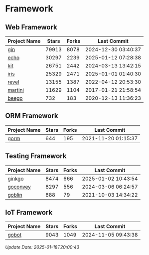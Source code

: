# Framework

## Web Framework
| Project Name | Stars | Forks | Last Commit |
| ------------ | ----- | ----- | ----------- |
| [gin](https://github.com/gin-gonic/gin) | 79913 | 8078 | 2024-12-30 03:40:37 |
| [echo](https://github.com/labstack/echo) | 30297 | 2239 | 2025-01-12 07:28:38 |
| [kit](https://github.com/go-kit/kit) | 26751 | 2442 | 2024-03-13 13:42:15 |
| [iris](https://github.com/kataras/iris) | 25329 | 2471 | 2025-01-01 01:40:30 |
| [revel](https://github.com/revel/revel) | 13155 | 1387 | 2022-04-12 20:53:30 |
| [martini](https://github.com/go-martini/martini) | 11629 | 1104 | 2017-01-21 21:58:54 |
| [beego](https://github.com/astaxie/beego) | 732 | 183 | 2020-12-13 11:36:23 |

## ORM Framework
| Project Name | Stars | Forks | Last Commit |
| ------------ | ----- | ----- | ----------- |
| [gorm](https://github.com/jinzhu/gorm) | 644 | 195 | 2021-11-20 01:15:37 |

## Testing Framework
| Project Name | Stars | Forks | Last Commit |
| ------------ | ----- | ----- | ----------- |
| [ginkgo](https://github.com/onsi/ginkgo) | 8474 | 666 | 2025-01-02 10:43:54 |
| [goconvey](https://github.com/smartystreets/goconvey) | 8297 | 556 | 2024-03-06 06:24:57 |
| [goblin](https://github.com/franela/goblin) | 888 | 79 | 2021-10-03 14:34:22 |

## IoT Framework
| Project Name | Stars | Forks | Last Commit |
| ------------ | ----- | ----- | ----------- |
| [gobot](https://github.com/hybridgroup/gobot) | 9043 | 1049 | 2024-11-05 09:43:38 |

*Update Date: 2025-01-18T20:00:43*